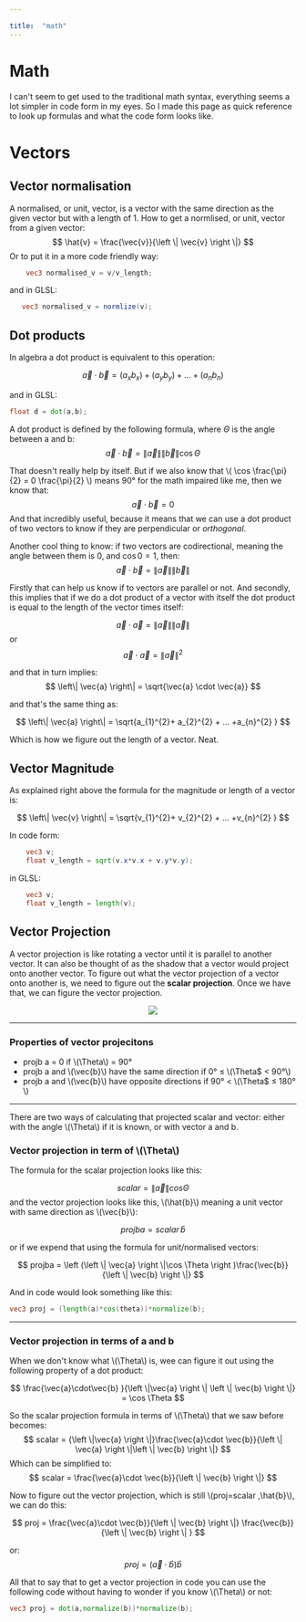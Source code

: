 ```yaml
---

title:  "math"
---
```


<script type="text/javascript" async
  src="https://cdn.mathjax.org/mathjax/latest/MathJax.js?config=TeX-MML-AM_CHTML">
</script>

# Math
I can't seem to get used to the traditional math syntax, everything seems a lot simpler in code form in my eyes. So I made this page as quick reference to look up formulas and what the code form looks like.

# Vectors
## Vector normalisation
A normalised, or unit, vector, is a vector with the same direction as the given vector but with a length of 1.
How to get a normlised, or unit, vector from a given vector:
$$
\hat{v} = \frac{\vec{v}}{\left \| \vec{v} \right \|}
$$
Or to put it in a more code friendly way:
~~~ glsl
    vec3 normalised_v = v/v_length;
~~~
 and in GLSL:

 ~~~ glsl
    vec3 normalised_v = normlize(v);
 ~~~

## Dot products
In algebra a dot product is equivalent to this operation:

$$
\vec{a} \cdot \vec{b} = (a_{x}b_{x})+(a_{y}b_{y})+ ... + (a_{n}b_{n})
$$

and in GLSL:
~~~glsl
float d = dot(a,b);
~~~
A dot product is defined by the following formula, where $\Theta$ is the angle between a and b:
$$
\vec{a} \cdot \vec{b} = \left\| \vec{a}  \right\|\left\| \vec{b}  \right\| \cos\Theta
$$

That doesn't really help by itself. But if we also know that \\( \cos \frac{\pi}{2} = 0 \frac{\pi}{2} \\) means 90° for the math impaired like me, then we know that:
$$\vec{a} \cdot \vec{b} = 0$$
And that incredibly useful, because it means that we can use a dot product of two vectors to know if they are perpendicular or _orthogonal_.

Another cool thing to know: if two vectors are codirectional, meaning the angle between them is 0, and $\cos0 = 1$, then:
$$
\vec{a} \cdot \vec{b} = \left\| \vec{a}  \right\|\left\| \vec{b}  \right\|
$$

Firstly that can help us know if to vectors are parallel or not. And secondly, this implies that if we do a dot product of a vector with itself the dot product is equal to the length of the vector times itself:

$$
\vec{a} \cdot \vec{a} = \left\| \vec{a}  \right\|\left\| \vec{a}  \right\|
$$
or 
$$
\vec{a} \cdot \vec{a} = \left\| \vec{a}  \right\|^{2}
$$

and that in turn implies:
$$
\left\| \vec{a}  \right\| = \sqrt{\vec{a} \cdot \vec{a}}
$$

and that's the same thing as:

$$
\left\| \vec{a}  \right\| = \sqrt{a_{1}^{2}+ a_{2}^{2} + ... +a_{n}^{2} }
$$

Which is how we figure out the length of a vector. Neat.

## Vector Magnitude
As explained right above the formula for the magnitude or length of a vector is:

$$
\left\| \vec{v}  \right\| = \sqrt{v_{1}^{2}+ v_{2}^{2} + ... +v_{n}^{2} }
$$

In code form:
~~~glsl
    vec3 v;
    float v_length = sqrt(v.x*v.x + v.y*v.y);
~~~

in GLSL:
~~~glsl
    vec3 v;
    float v_length = length(v);
~~~
## Vector Projection
A vector projection is like rotating a vector until it is parallel to another vector. It can also be thought of as the shadow that a vector would project onto another vector. To figure out what the vector projection of a vector onto another is, we need to figure out the __scalar projection__. Once we have that, we can figure the vector projection.


<div style="vertical-align:middle; text-align:center">
    <img src="/math/vector_projection.png"/>
</div>

---
### Properties of vector projecitons
* projb a = 0 if \\(\Theta\\) = 90°
* projb a and \\(\vec{b}\\) have the same direction if 0° ≤ \\(\Theta$ < 90°\\)
* projb a and \\(\vec{b}\\) have opposite directions if 90° <  \\(\Theta$ ≤ 180°\\)


------
There are two ways of calculating that projected scalar and vector: either with the angle \\(\Theta\\) if it is known, or with vector a and b.
### Vector projection in term of \\(\Theta\\)
The formula for the scalar projection looks like this:

$$
scalar = {\left \|\vec{a} \right \|} cos \Theta
$$
 and the vector projection looks like this, \\(\hat{b}\\) meaning a unit vector with same direction as \\(\vec{b}\\):

 $$
projba = scalar\, \hat{b}
 $$

 or if we expend that using the formula for unit/normalised vectors:

 $$
projba = \left (\left \| \vec{a} \right \|\cos \Theta   \right )\frac{\vec{b}}{\left \| \vec{b} \right \|}
 $$

And in code would look something like this:
~~~glsl
vec3 proj = (length(a)*cos(theta))*normalize(b);
~~~

-----------
### Vector projection in terms of a and b
When we don't know what \\(\Theta\\) is, wee can figure it out using the following property of a dot product:

$$
\frac{\vec{a}\cdot\vec{b} }{\left \|\vec{a} \right \| \left \| \vec{b} \right \|} = \cos \Theta 
$$

So the scalar projection formula in terms of \\(\Theta\\) that we saw before becomes:
$$
scalar = {\left \|\vec{a} \right \|}\frac{\vec{a}\cdot \vec{b}}{\left \| \vec{a} \right \|\left \| \vec{b} \right \|}
$$
Which can be simplified to:
$$
scalar = \frac{\vec{a}\cdot \vec{b}}{\left \| \vec{b} \right \|}
$$

Now to figure out the vector projection, which is still  \\(proj=scalar \,\hat{b}\\), we can do this:

$$
proj = \frac{\vec{a}\cdot \vec{b}}{\left \| \vec{b} \right \|} \frac{\vec{b}}{\left \| \vec{b} \right \| }
$$

or:
$$
proj = (\vec{a} \cdot\hat{b})\hat{b}
$$

All that to say that to get a vector projection in code you can use the following code without having to wonder if you know \\(\Theta\\) or not:

~~~glsl
vec3 proj = dot(a,normalize(b))*normalize(b);
~~~